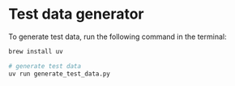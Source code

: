 # Test data generator

To generate test data, run the following command in the terminal:

```sh
brew install uv

# generate test data
uv run generate_test_data.py
```
